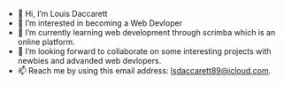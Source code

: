 - 👋 Hi, I’m Louis Daccarett
- 👀 I’m interested in becoming a Web Devloper
- 🌱 I’m currently learning web development through scrimba which is an online platform.
- 💞️ I’m looking forward to collaborate on some interesting projects with newbies and advanded web devlopers.
- 📫 Reach me by using this email address: lsdaccarett89@icloud.com.

<!---
misterdac89/misterdac89 is a ✨ special ✨ repository because its `README.md` (this file) appears on your GitHub profile.
You can click the Preview link to take a look at your changes.
--->
